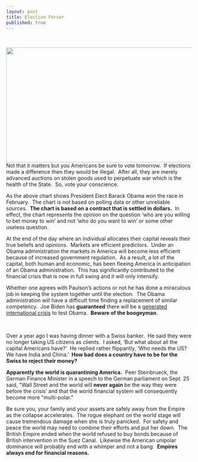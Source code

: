 ```yaml
---
layout: post
title: Election Fervor
published: true
---
```

<p> </p>
<p><span><img class="aligncenter" title="Barack Obama Intrade Chart" src="{{ site.baseurl }}/images/chart1225380963156137318.png" alt="" width="780" height="311" />Not that it matters but you Americans be sure to vote tomorrow.  If elections made a difference then they would be illegal.  After all, they are merely advanced auctions on stolen goods used to perpetuate war which is the health of the State.  So, vote your conscience.</span></p>
<p><span>As the above chart shows President Elect Barack Obama won the race in February.  The chart is not based on polling data or other unreliable sources.  <strong>The chart is based on a contract that is settled in dollars.</strong>  In effect, the chart represents the opinion on the question ‘who are you willing to bet money to win’ and not ‘who do you want to win’ or some other useless question.</span></p>
<p><span>At the end of the day where an individual allocates their capital reveals their true beliefs and opinions.  Markets are efficient predictors.  Under an Obama administration the markets in America will become less efficient because of increased government regulation.  As a result, a lot of the capital, both human and economic, has been fleeing America in anticipation of an Obama administration.  This has significantly contributed to the financial crisis that is now in full swing and it will only intensify.</span></p>
<p><span>Whether one agrees with Paulson’s actions or not he has done a miraculous job in keeping the system together until the election.  The Obama administration will have a difficult time finding a replacement of similar competency.  Joe Biden has <strong>guaranteed</strong> there will be a <a href="http://www.youtube.com/watch?v=JbEeaeg67P8">generated international crisis</a> to test Obama.  <strong>Beware of the boogeyman</strong>.</span></p>
<p> <object width="425" height="344" data="http://www.youtube.com/v/JbEeaeg67P8&amp;hl=en&amp;fs=1" type="application/x-shockwave-flash"><param name="allowFullScreen" value="true" /><param name="allowscriptaccess" value="always" /><param name="src" value="http://www.youtube.com/v/JbEeaeg67P8&amp;hl=en&amp;fs=1" /><param name="allowfullscreen" value="true" /></object> </p>
<p><span>Over a year ago I was having dinner with a Swiss banker.  He said they were no longer taking US citizens as clients.  I asked, ‘But what about all the capital Americans have?’  He replied rather flippantly, ‘Who needs the US?  We have India and China.’ <strong> How bad does a country have to be for the Swiss to reject their money?</strong></span></p>
<p><span><strong>Apparently the world is quarantining America.</strong>  Peer Steinbrueck, the German Finance Minister in a speech to the German parliament on Sept. 25 said, "Wall Street and the world will <strong>never again</strong> be the way they were before the crisis’ and that the world financial system will consequently become more "multi-polar."</span></p>
<p><span>Be sure you, your family and your assets are safely away from the Empire as the collapse accelerates.  The rogue elephant on the world stage will cause tremendous damage when she is truly panicked.  For safety and peace the world may need to combine their efforts and put her down.  The British Empire ended when the world refused to buy bonds because of British intervention in the Suez Canal.  Likewise the American unipolar dominance will probably end with a whimper and not a bang.  <strong>Empires always end for financial reasons.</strong></span></p>
